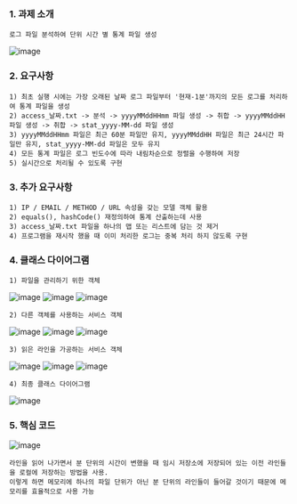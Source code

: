 ### 1. 과제 소개
    
    로그 파일 분석하여 단위 시간 별 통계 파일 생성

![image](https://user-images.githubusercontent.com/28583661/71387359-d4e3a680-2636-11ea-9d1a-98ebb3434e64.png)

### 2. 요구사항

    1) 최초 실행 시에는 가장 오래된 날짜 로그 파일부터 '현재-1분'까지의 모든 로그를 처리하여 통계 파일을 생성
    2) access_날짜.txt -> 분석 -> yyyyMMddHHmm 파일 생성 -> 취합 -> yyyyMMddHH 파일 생성 -> 취합 -> stat_yyyy-MM-dd 파일 생성
    3) yyyyMMddHHmm 파일은 최근 60분 파일만 유지, yyyyMMddHH 파일은 최근 24시간 파일만 유지, stat_yyyy-MM-dd 파일은 모두 유지
    4) 모든 통계 파일은 로그 빈도수에 따라 내림차순으로 정렬을 수행하여 저장
    5) 실시간으로 처리될 수 있도록 구현
    
### 3. 추가 요구사항

    1) IP / EMAIL / METHOD / URL 속성을 갖는 모델 객체 활용
    2) equals(), hashCode() 재정의하여 통계 산출하는데 사용
    3) access_날짜.txt 파일을 하나의 맵 또는 리스트에 담는 것 제거
    4) 프로그램을 재시작 했을 때 이미 처리한 로그는 중복 처리 하지 않도록 구현

### 4. 클래스 다이어그램

    1) 파일을 관리하기 위한 객체
![image](https://user-images.githubusercontent.com/28583661/71387723-9353fb00-2638-11ea-9f2d-65d5c11ac741.png)
![image](https://user-images.githubusercontent.com/28583661/71387737-a9fa5200-2638-11ea-9535-e828081540ea.png)
![image](https://user-images.githubusercontent.com/28583661/71387745-b383ba00-2638-11ea-9bc2-4a24a55320e0.png)

    2) 다른 객체를 사용하는 서비스 객체
![image](https://user-images.githubusercontent.com/28583661/71387917-710ead00-2639-11ea-8f7b-6a053dfc71dc.png)
![image](https://user-images.githubusercontent.com/28583661/71387919-73710700-2639-11ea-80f5-29eaafcfda88.png)
![image](https://user-images.githubusercontent.com/28583661/71387923-75d36100-2639-11ea-8699-247e958c69c2.png)

    3) 읽은 라인을 가공하는 서비스 객체
![image](https://user-images.githubusercontent.com/28583661/71387857-30169880-2639-11ea-90c4-1c7de348a013.png)
![image](https://user-images.githubusercontent.com/28583661/71387859-33118900-2639-11ea-94a6-f3f434132562.png)
![image](https://user-images.githubusercontent.com/28583661/71387862-36a51000-2639-11ea-828d-11450cff970b.png)

    4) 최종 클래스 다이어그램
![image](https://user-images.githubusercontent.com/28583661/71387970-ab784a00-2639-11ea-807b-5f436ecb7157.png)

### 5. 핵심 코드

![image](https://user-images.githubusercontent.com/28583661/71388015-e5e1e700-2639-11ea-8576-bc24d4cff157.png)
      
    라인을 읽어 나가면서 분 단위의 시간이 변했을 때 임시 저장소에 저장되어 있는 이전 라인들을 로컬에 저장하는 방법을 사용. 
    이렇게 하면 메모리에 하나의 파일 단위가 아닌 분 단위의 라인들이 들어갈 것이기 때문에 메모리를 효율적으로 사용 가능
    


    

